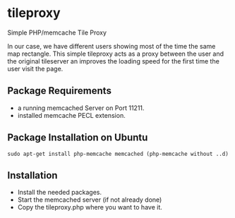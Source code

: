 # tileproxy
Simple PHP/memcache Tile Proxy

In our case, we have different users showing most of the time the same map rectangle. This simple tileproxy acts as a proxy between the user and the original tileserver an improves the loading speed for the first time the user visit the page.

## Package Requirements
* a running memcached Server on Port 11211.
* installed memcache PECL extension.

## Package Installation on Ubuntu
`sudo apt-get install php-memcache memcached (php-memcache without ..d)`

## Installation
* Install the needed packages.
* Start the memcached server (if not already done)
* Copy the tileproxy.php where you want to have it. 
